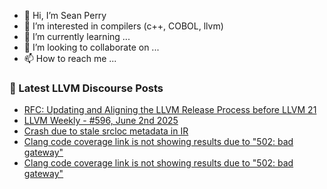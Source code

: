 - 👋 Hi, I’m Sean Perry
- 👀 I’m interested in compilers (c++, COBOL, llvm)
- 🌱 I’m currently learning ...
- 💞️ I’m looking to collaborate on ...
- 📫 How to reach me ...

<!---
s66perry/s66perry is a ✨ special ✨ repository because its `README.md` (this file) appears on your GitHub profile.
You can click the Preview link to take a look at your changes.
--->
### 📕 Latest LLVM Discourse Posts

<!-- DISCOURSE-LLVM:START -->
- [RFC: Updating and Aligning the LLVM Release Process before LLVM 21](https://discourse.llvm.org/t/rfc-updating-and-aligning-the-llvm-release-process-before-llvm-21/86493?page=2#post_24)
- [LLVM Weekly - #596, June 2nd 2025](https://discourse.llvm.org/t/llvm-weekly-596-june-2nd-2025/86669#post_1)
- [Crash due to stale srcloc metadata in IR](https://discourse.llvm.org/t/crash-due-to-stale-srcloc-metadata-in-ir/86568#post_5)
- [Clang code coverage link is not showing results due to &quot;502: bad gateway&quot;](https://discourse.llvm.org/t/clang-code-coverage-link-is-not-showing-results-due-to-502-bad-gateway/78874#post_7)
- [Clang code coverage link is not showing results due to &quot;502: bad gateway&quot;](https://discourse.llvm.org/t/clang-code-coverage-link-is-not-showing-results-due-to-502-bad-gateway/78874#post_6)
<!-- DISCOURSE-LLVM:END -->
